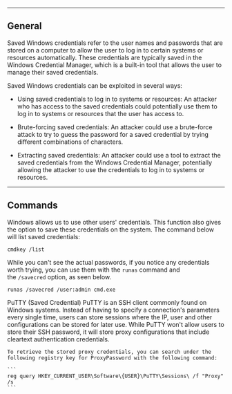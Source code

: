 --- ---

<h2>General</h2>

Saved Windows credentials refer to the user names and passwords that are stored on a computer to allow the user to log in to certain systems or resources automatically. These credentials are typically saved in the Windows Credential Manager, which is a built-in tool that allows the user to manage their saved credentials.

Saved Windows credentials can be exploited in several ways:

-   Using saved credentials to log in to systems or resources: An attacker who has access to the saved credentials could potentially use them to log in to systems or resources that the user has access to.
    
-   Brute-forcing saved credentials: An attacker could use a brute-force attack to try to guess the password for a saved credential by trying different combinations of characters.
    
-   Extracting saved credentials: An attacker could use a tool to extract the saved credentials from the Windows Credential Manager, potentially allowing the attacker to use the credentials to log in to systems or resources.

---

<h2>Commands</h2>

Windows allows us to use other users' credentials. This function also gives the option to save these credentials on the system. The command below will list saved credentials:

```shell-session
cmdkey /list
```

While you can't see the actual passwords, if you notice any credentials worth trying, you can use them with the `runas` command and the `/savecred` option, as seen below.

```shell-session
runas /savecred /user:admin cmd.exe
```

PuTTY (Saved Credential)
	PuTTY is an SSH client commonly found on Windows systems. Instead of having to specify a connection's parameters every single time, users can store sessions where the IP, user and other configurations can be stored for later use. While PuTTY won't allow users to store their SSH password, it will store proxy configurations that include cleartext authentication credentials.

	To retrieve the stored proxy credentials, you can search under the following registry key for ProxyPassword with the following command:
	
	```
	reg query HKEY_CURRENT_USER\Software\{USER}\PuTTY\Sessions\ /f "Proxy" /s
	```